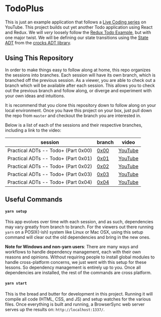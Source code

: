 # TodoPlus

This is just an example application that follows a [Live Coding series][playlist]
on YouTube. This project builds out yet another Todo application using
React and Redux. We will *very* loosely follow the
[Redux Todo Example][example], but with one major twist. We will be defining our
state transitions using the [State ADT][state-docs] from the
[crocks ADT library][crocks].

## Using This Repository
In order to make things easy to follow along at home, this repo organizes the
sessions into branches. Each session will have its own branch, which is branched
off the previous session. As a viewer, you are able to check out a branch which
will be  available after each session. This allows you to check out the previous
branch and follow along, or diverge and experiment with your own ideas and
intuitions.

It is recommend that you clone this repository down to follow along on your
local environment. Once you have this project on your box, just pull down
the repo from `master` and checkout the branch you are interested in.

Below is a list of each of the sessions and their respective branches, including
a link to the video:

| session | branch | video |
| --- | --- | --- |
| Practical ADTs -- Todo+ (Part 0x00) | [0x00][code-00] | [YouTube][vid-00]
| Practical ADTs -- Todo+ (Part 0x01) | [0x01][code-01] | [YouTube][vid-01]
| Practical ADTs -- Todo+ (Part 0x02) | [0x02][code-02] | [YouTube][vid-02]
| Practical ADTs -- Todo+ (Part 0x03) | [0x03][code-03] | [YouTube][vid-03]
| Practical ADTs -- Todo+ (Part 0x04) | [0x04][code-04] | [YouTube][vid-04]

## Useful Commands

#### `yarn setup`
This app evolves over time with each session, and as such, dependencies may vary
greatly from branch to branch. For the viewers out there running `yarn` on a
POSIX(-ish) system like Linux or Mac OSX, using this setup command will clear
out the old dependencies and bring in the new ones.

**Note for Windows and non-yarn users**: There are many ways and workflows to
handle dependency management, each with their own reasons and opinions. Without
requiring people to install global modules to handle cross-platform concerns, we
just went with this setup for these lessons. So dependency management is
entirely up to you. Once all dependencies are installed, the rest of the
commands are cross platform.

#### `yarn start`
This is the bread and butter for development in this project. Running it will
compile all code (HTML, CSS, and JS) and setup watches for the various files.
Once everything is built and running, a BrowserSync web server serves up the
results on:
`http://localhost:1337/`.

[playlist]: https://www.youtube.com/playlist?list=PLjvgv-FpMo7XY8V1puB7TrMBt3r5W_zA6
[example]: https://redux.js.org/basics/example-todo-list
[state-docs]: https://evilsoft.github.io/crocks/docs/crocks/State.html
[crocks]: https://github.com/evilsoft/crocks

[code-00]: https://github.com/evilsoft/todo-plus/tree/0x00
[vid-00]: https://youtu.be/vaKD2-eG9-g

[code-01]: https://github.com/evilsoft/todo-plus/tree/0x01
[vid-01]: https://youtu.be/ofStWMQQGGY

[code-02]: https://github.com/evilsoft/todo-plus/tree/0x02
[vid-02]: https://youtu.be/udL5s4G-aCk

[code-03]: https://github.com/evilsoft/todo-plus/tree/0x03
[vid-03]: https://youtu.be/HoFzlcPAFhA

[code-04]: https://github.com/evilsoft/todo-plus/tree/0x04
[vid-04]: https://youtu.be/r3rq6ipBsgs
